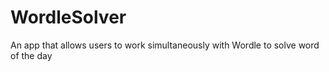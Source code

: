 # WordleSolver
An app that allows users to work simultaneously with Wordle to solve word of the day
